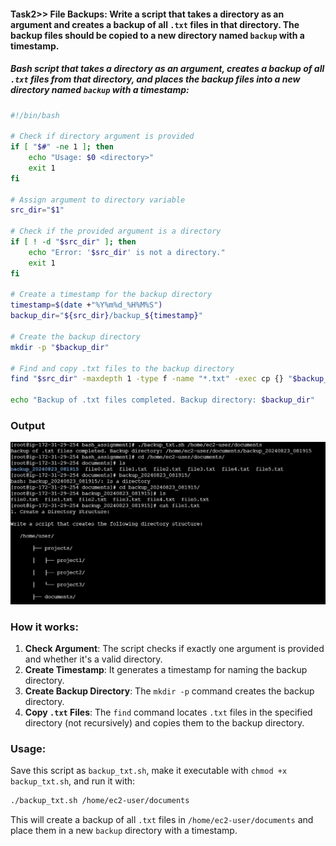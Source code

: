 #### Task2>> File Backups: Write a script that takes a directory as an argument and creates a backup of all `.txt` files in that directory. The backup files should be copied to a new directory named `backup` with a timestamp.

##### Bash script that takes a directory as an argument, creates a backup of all `.txt` files from that directory, and places the backup files into a new directory named `backup` with a timestamp:

```bash
#!/bin/bash

# Check if directory argument is provided
if [ "$#" -ne 1 ]; then
    echo "Usage: $0 <directory>"
    exit 1
fi

# Assign argument to directory variable
src_dir="$1"

# Check if the provided argument is a directory
if [ ! -d "$src_dir" ]; then
    echo "Error: '$src_dir' is not a directory."
    exit 1
fi

# Create a timestamp for the backup directory
timestamp=$(date +"%Y%m%d_%H%M%S")
backup_dir="${src_dir}/backup_${timestamp}"

# Create the backup directory
mkdir -p "$backup_dir"

# Find and copy .txt files to the backup directory
find "$src_dir" -maxdepth 1 -type f -name "*.txt" -exec cp {} "$backup_dir" \;

echo "Backup of .txt files completed. Backup directory: $backup_dir"
```
### Output
![Alt text](Image_Output_of_the_tasks/Output_of_Task2.jpg)

### How it works:
1. **Check Argument**: The script checks if exactly one argument is provided and whether it's a valid directory.
2. **Create Timestamp**: It generates a timestamp for naming the backup directory.
3. **Create Backup Directory**: The `mkdir -p` command creates the backup directory.
4. **Copy `.txt` Files**: The `find` command locates `.txt` files in the specified directory (not recursively) and copies them to the backup directory.

### Usage:
Save this script as `backup_txt.sh`, make it executable with `chmod +x backup_txt.sh`, and run it with:

```bash
./backup_txt.sh /home/ec2-user/documents
```

This will create a backup of all `.txt` files in `/home/ec2-user/documents` and place them in a new `backup` directory with a timestamp.
